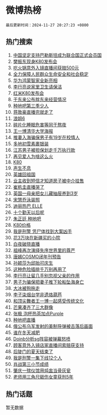 # 微博热榜

`最后更新时间：2024-11-27 20:27:23 +0800`

## 热门搜索

1. [中国坚定支持巴勒斯坦成为联合国正式会员国](https://m.weibo.cn/search?containerid=100103type%3D1%26t%3D10%26q%3D%23%E4%B8%AD%E5%9B%BD%E5%9D%9A%E5%AE%9A%E6%94%AF%E6%8C%81%E5%B7%B4%E5%8B%92%E6%96%AF%E5%9D%A6%E6%88%90%E4%B8%BA%E8%81%94%E5%90%88%E5%9B%BD%E6%AD%A3%E5%BC%8F%E4%BC%9A%E5%91%98%E5%9B%BD%23&stream_entry_id=51&isnewpage=1&extparam=seat%3D1%26filter_type%3Drealtimehot%26stream_entry_id%3D51%26c_type%3D51%26q%3D%2523%25E4%25B8%25AD%25E5%259B%25BD%25E5%259D%259A%25E5%25AE%259A%25E6%2594%25AF%25E6%258C%2581%25E5%25B7%25B4%25E5%258B%2592%25E6%2596%25AF%25E5%259D%25A6%25E6%2588%2590%25E4%25B8%25BA%25E8%2581%2594%25E5%2590%2588%25E5%259B%25BD%25E6%25AD%25A3%25E5%25BC%258F%25E4%25BC%259A%25E5%2591%2598%25E5%259B%25BD%2523%26cate%3D10103%26dgr%3D0%26pos%3D0%26display_time%3D1732710442%26pre_seqid%3D173271044265801015064135)
1. [樊振东现身K80发布会](https://m.weibo.cn/search?containerid=100103type%3D1%26t%3D10%26q%3D%23%E6%A8%8A%E6%8C%AF%E4%B8%9C%E7%8E%B0%E8%BA%ABK80%E5%8F%91%E5%B8%83%E4%BC%9A%23&stream_entry_id=31&isnewpage=1&extparam=seat%3D1%26stream_entry_id%3D31%26flag%3D1%26band_rank%3D1%26filter_type%3Drealtimehot%26lcate%3D5001%26c_type%3D31%26q%3D%2523%25E6%25A8%258A%25E6%258C%25AF%25E4%25B8%259C%25E7%258E%25B0%25E8%25BA%25ABK80%25E5%258F%2591%25E5%25B8%2583%25E4%25BC%259A%2523%26realpos%3D1%26cate%3D5001%26dgr%3D0%26pos%3D0%26display_time%3D1732710442%26pre_seqid%3D173271044265801015064135)
1. [吃火锅意外入镜直播间获赔500元](https://m.weibo.cn/search?containerid=100103type%3D1%26t%3D10%26q%3D%23%E5%90%83%E7%81%AB%E9%94%85%E6%84%8F%E5%A4%96%E5%85%A5%E9%95%9C%E7%9B%B4%E6%92%AD%E9%97%B4%E8%8E%B7%E8%B5%94500%E5%85%83%23&stream_entry_id=31&isnewpage=1&extparam=seat%3D1%26stream_entry_id%3D31%26flag%3D2%26band_rank%3D2%26filter_type%3Drealtimehot%26lcate%3D5001%26c_type%3D31%26q%3D%2523%25E5%2590%2583%25E7%2581%25AB%25E9%2594%2585%25E6%2584%258F%25E5%25A4%2596%25E5%2585%25A5%25E9%2595%259C%25E7%259B%25B4%25E6%2592%25AD%25E9%2597%25B4%25E8%258E%25B7%25E8%25B5%2594500%25E5%2585%2583%2523%26realpos%3D2%26cate%3D5001%26dgr%3D0%26pos%3D1%26display_time%3D1732710442%26pre_seqid%3D173271044265801015064135)
1. [全力保障人民群众生命安全和社会稳定](https://m.weibo.cn/search?containerid=100103type%3D1%26t%3D10%26q%3D%23%E5%85%A8%E5%8A%9B%E4%BF%9D%E9%9A%9C%E4%BA%BA%E6%B0%91%E7%BE%A4%E4%BC%97%E7%94%9F%E5%91%BD%E5%AE%89%E5%85%A8%E5%92%8C%E7%A4%BE%E4%BC%9A%E7%A8%B3%E5%AE%9A%23&stream_entry_id=31&isnewpage=1&extparam=seat%3D1%26stream_entry_id%3D31%26flag%3D0%26band_rank%3D3%26filter_type%3Drealtimehot%26lcate%3D5001%26c_type%3D31%26q%3D%2523%25E5%2585%25A8%25E5%258A%259B%25E4%25BF%259D%25E9%259A%259C%25E4%25BA%25BA%25E6%25B0%2591%25E7%25BE%25A4%25E4%25BC%2597%25E7%2594%259F%25E5%2591%25BD%25E5%25AE%2589%25E5%2585%25A8%25E5%2592%258C%25E7%25A4%25BE%25E4%25BC%259A%25E7%25A8%25B3%25E5%25AE%259A%2523%26realpos%3D3%26cate%3D5001%26dgr%3D0%26pos%3D2%26display_time%3D1732710442%26pre_seqid%3D173271044265801015064135)
1. [华为鸿蒙智家全新亮相](https://m.weibo.cn/search?containerid=100103type%3D1%26t%3D10%26q%3D%23%E5%8D%8E%E4%B8%BA%E9%B8%BF%E8%92%99%E6%99%BA%E5%AE%B6%E5%85%A8%E6%96%B0%E4%BA%AE%E7%9B%B8%23&stream_entry_id=31&isnewpage=1&extparam=seat%3D1%26adid%3D265285%26stream_entry_id%3D31%26topic_ad%3D1%26is_ad_pos%3D1%26lcate%3D5001%26filter_type%3Drealtimehot%26c_type%3D31%26q%3D%2523%25E5%258D%258E%25E4%25B8%25BA%25E9%25B8%25BF%25E8%2592%2599%25E6%2599%25BA%25E5%25AE%25B6%25E5%2585%25A8%25E6%2596%25B0%25E4%25BA%25AE%25E7%259B%25B8%2523%26band_rank%3D4%26cate%3D5001%26dgr%3D0%26pos%3D3%26display_time%3D1732710442%26pre_seqid%3D173271044265801015064135)
1. [李行亮说家里卫生请保洁](https://m.weibo.cn/search?containerid=100103type%3D1%26t%3D10%26q%3D%23%E6%9D%8E%E8%A1%8C%E4%BA%AE%E8%AF%B4%E5%AE%B6%E9%87%8C%E5%8D%AB%E7%94%9F%E8%AF%B7%E4%BF%9D%E6%B4%81%23&stream_entry_id=31&isnewpage=1&extparam=seat%3D1%26stream_entry_id%3D31%26flag%3D1%26band_rank%3D4%26filter_type%3Drealtimehot%26lcate%3D5001%26c_type%3D31%26q%3D%2523%25E6%259D%258E%25E8%25A1%258C%25E4%25BA%25AE%25E8%25AF%25B4%25E5%25AE%25B6%25E9%2587%258C%25E5%258D%25AB%25E7%2594%259F%25E8%25AF%25B7%25E4%25BF%259D%25E6%25B4%2581%2523%26realpos%3D4%26cate%3D5001%26dgr%3D0%26pos%3D4%26display_time%3D1732710442%26pre_seqid%3D173271044265801015064135)
1. [红米K80发布会](https://m.weibo.cn/search?containerid=100103type%3D1%26t%3D10%26q%3D%23%E7%BA%A2%E7%B1%B3K80%E5%8F%91%E5%B8%83%E4%BC%9A%23&stream_entry_id=31&isnewpage=1&extparam=seat%3D1%26stream_entry_id%3D31%26flag%3D1%26band_rank%3D5%26filter_type%3Drealtimehot%26lcate%3D5001%26c_type%3D31%26q%3D%2523%25E7%25BA%25A2%25E7%25B1%25B3K80%25E5%258F%2591%25E5%25B8%2583%25E4%25BC%259A%2523%26realpos%3D5%26cate%3D5001%26dgr%3D0%26pos%3D5%26display_time%3D1732710442%26pre_seqid%3D173271044265801015064135)
1. [于东来公布胖东来经营情况](https://m.weibo.cn/search?containerid=100103type%3D1%26t%3D10%26q%3D%23%E4%BA%8E%E4%B8%9C%E6%9D%A5%E5%85%AC%E5%B8%83%E8%83%96%E4%B8%9C%E6%9D%A5%E7%BB%8F%E8%90%A5%E6%83%85%E5%86%B5%23&stream_entry_id=31&isnewpage=1&extparam=seat%3D1%26stream_entry_id%3D31%26flag%3D1%26band_rank%3D6%26filter_type%3Drealtimehot%26lcate%3D5001%26c_type%3D31%26q%3D%2523%25E4%25BA%258E%25E4%25B8%259C%25E6%259D%25A5%25E5%2585%25AC%25E5%25B8%2583%25E8%2583%2596%25E4%25B8%259C%25E6%259D%25A5%25E7%25BB%258F%25E8%2590%25A5%25E6%2583%2585%25E5%2586%25B5%2523%26realpos%3D6%26cate%3D5001%26dgr%3D0%26pos%3D6%26display_time%3D1732710442%26pre_seqid%3D173271044265801015064135)
1. [种地吧第三季少人](https://m.weibo.cn/search?containerid=100103type%3D1%26t%3D10%26q%3D%E7%A7%8D%E5%9C%B0%E5%90%A7%E7%AC%AC%E4%B8%89%E5%AD%A3%E5%B0%91%E4%BA%BA&stream_entry_id=31&isnewpage=1&extparam=seat%3D1%26stream_entry_id%3D31%26flag%3D0%26band_rank%3D7%26filter_type%3Drealtimehot%26lcate%3D5001%26c_type%3D31%26q%3D%25E7%25A7%258D%25E5%259C%25B0%25E5%2590%25A7%25E7%25AC%25AC%25E4%25B8%2589%25E5%25AD%25A3%25E5%25B0%2591%25E4%25BA%25BA%26realpos%3D7%26cate%3D5001%26dgr%3D0%26pos%3D7%26display_time%3D1732710442%26pre_seqid%3D173271044265801015064135)
1. [蒋敦豪直播完就走了](https://m.weibo.cn/search?containerid=100103type%3D1%26t%3D10%26q%3D%23%E8%92%8B%E6%95%A6%E8%B1%AA%E7%9B%B4%E6%92%AD%E5%AE%8C%E5%B0%B1%E8%B5%B0%E4%BA%86%23&stream_entry_id=31&isnewpage=1&extparam=seat%3D1%26stream_entry_id%3D31%26flag%3D1%26band_rank%3D8%26filter_type%3Drealtimehot%26lcate%3D5001%26c_type%3D31%26q%3D%2523%25E8%2592%258B%25E6%2595%25A6%25E8%25B1%25AA%25E7%259B%25B4%25E6%2592%25AD%25E5%25AE%258C%25E5%25B0%25B1%25E8%25B5%25B0%25E4%25BA%2586%2523%26realpos%3D8%26cate%3D5001%26dgr%3D0%26pos%3D8%26display_time%3D1732710442%26pre_seqid%3D173271044265801015064135)
1. [浪姐6](https://m.weibo.cn/search?containerid=100103type%3D1%26t%3D10%26q%3D%E6%B5%AA%E5%A7%906&stream_entry_id=31&isnewpage=1&extparam=seat%3D1%26stream_entry_id%3D31%26flag%3D0%26band_rank%3D9%26filter_type%3Drealtimehot%26lcate%3D5001%26c_type%3D31%26q%3D%25E6%25B5%25AA%25E5%25A7%25906%26realpos%3D9%26cate%3D5001%26dgr%3D0%26pos%3D9%26display_time%3D1732710442%26pre_seqid%3D173271044265801015064135)
1. [碎片化睡眠危害等同于熬夜](https://m.weibo.cn/search?containerid=100103type%3D1%26t%3D10%26q%3D%23%E7%A2%8E%E7%89%87%E5%8C%96%E7%9D%A1%E7%9C%A0%E5%8D%B1%E5%AE%B3%E7%AD%89%E5%90%8C%E4%BA%8E%E7%86%AC%E5%A4%9C%23&stream_entry_id=31&isnewpage=1&extparam=seat%3D1%26stream_entry_id%3D31%26flag%3D1%26band_rank%3D10%26filter_type%3Drealtimehot%26lcate%3D5001%26c_type%3D31%26q%3D%2523%25E7%25A2%258E%25E7%2589%2587%25E5%258C%2596%25E7%259D%25A1%25E7%259C%25A0%25E5%258D%25B1%25E5%25AE%25B3%25E7%25AD%2589%25E5%2590%258C%25E4%25BA%258E%25E7%2586%25AC%25E5%25A4%259C%2523%26realpos%3D10%26cate%3D5001%26dgr%3D0%26pos%3D10%26display_time%3D1732710442%26pre_seqid%3D173271044265801015064135)
1. [王一博清华大学海报](https://m.weibo.cn/search?containerid=100103type%3D1%26t%3D10%26q%3D%23%E7%8E%8B%E4%B8%80%E5%8D%9A%E6%B8%85%E5%8D%8E%E5%A4%A7%E5%AD%A6%E6%B5%B7%E6%8A%A5%23&stream_entry_id=31&isnewpage=1&extparam=seat%3D1%26stream_entry_id%3D31%26flag%3D0%26band_rank%3D11%26filter_type%3Drealtimehot%26lcate%3D5001%26c_type%3D31%26q%3D%2523%25E7%258E%258B%25E4%25B8%2580%25E5%258D%259A%25E6%25B8%2585%25E5%258D%258E%25E5%25A4%25A7%25E5%25AD%25A6%25E6%25B5%25B7%25E6%258A%25A5%2523%26realpos%3D11%26cate%3D5001%26dgr%3D0%26pos%3D11%26display_time%3D1732710442%26pre_seqid%3D173271044265801015064135)
1. [推妻入海骗保男子有19岁在校情人](https://m.weibo.cn/search?containerid=100103type%3D1%26t%3D10%26q%3D%23%E6%8E%A8%E5%A6%BB%E5%85%A5%E6%B5%B7%E9%AA%97%E4%BF%9D%E7%94%B7%E5%AD%90%E6%9C%8919%E5%B2%81%E5%9C%A8%E6%A0%A1%E6%83%85%E4%BA%BA%23&stream_entry_id=31&isnewpage=1&extparam=seat%3D1%26stream_entry_id%3D31%26flag%3D0%26band_rank%3D12%26filter_type%3Drealtimehot%26lcate%3D5001%26c_type%3D31%26q%3D%2523%25E6%258E%25A8%25E5%25A6%25BB%25E5%2585%25A5%25E6%25B5%25B7%25E9%25AA%2597%25E4%25BF%259D%25E7%2594%25B7%25E5%25AD%2590%25E6%259C%258919%25E5%25B2%2581%25E5%259C%25A8%25E6%25A0%25A1%25E6%2583%2585%25E4%25BA%25BA%2523%26realpos%3D12%26cate%3D5001%26dgr%3D0%26pos%3D12%26display_time%3D1732710442%26pre_seqid%3D173271044265801015064135)
1. [多地初雪素裹银装](https://m.weibo.cn/search?containerid=100103type%3D1%26t%3D10%26q%3D%23%E5%A4%9A%E5%9C%B0%E5%88%9D%E9%9B%AA%E7%B4%A0%E8%A3%B9%E9%93%B6%E8%A3%85%23&stream_entry_id=31&isnewpage=1&extparam=seat%3D1%26stream_entry_id%3D31%26flag%3D1%26band_rank%3D13%26filter_type%3Drealtimehot%26lcate%3D5001%26c_type%3D31%26q%3D%2523%25E5%25A4%259A%25E5%259C%25B0%25E5%2588%259D%25E9%259B%25AA%25E7%25B4%25A0%25E8%25A3%25B9%25E9%2593%25B6%25E8%25A3%2585%2523%26realpos%3D13%26cate%3D5001%26dgr%3D0%26pos%3D13%26display_time%3D1732710442%26pre_seqid%3D173271044265801015064135)
1. [江苏男子被担保划走千万执行款](https://m.weibo.cn/search?containerid=100103type%3D1%26t%3D10%26q%3D%23%E6%B1%9F%E8%8B%8F%E7%94%B7%E5%AD%90%E8%A2%AB%E6%8B%85%E4%BF%9D%E5%88%92%E8%B5%B0%E5%8D%83%E4%B8%87%E6%89%A7%E8%A1%8C%E6%AC%BE%23&stream_entry_id=31&isnewpage=1&extparam=seat%3D1%26stream_entry_id%3D31%26flag%3D1%26band_rank%3D14%26filter_type%3Drealtimehot%26lcate%3D5001%26c_type%3D31%26q%3D%2523%25E6%25B1%259F%25E8%258B%258F%25E7%2594%25B7%25E5%25AD%2590%25E8%25A2%25AB%25E6%258B%2585%25E4%25BF%259D%25E5%2588%2592%25E8%25B5%25B0%25E5%258D%2583%25E4%25B8%2587%25E6%2589%25A7%25E8%25A1%258C%25E6%25AC%25BE%2523%26realpos%3D14%26cate%3D5001%26dgr%3D0%26pos%3D14%26display_time%3D1732710442%26pre_seqid%3D173271044265801015064135)
1. [再见爱人为啥这么火](https://m.weibo.cn/search?containerid=100103type%3D1%26t%3D10%26q%3D%23%E5%86%8D%E8%A7%81%E7%88%B1%E4%BA%BA%E4%B8%BA%E5%95%A5%E8%BF%99%E4%B9%88%E7%81%AB%23&stream_entry_id=31&isnewpage=1&extparam=seat%3D1%26stream_entry_id%3D31%26flag%3D1%26band_rank%3D15%26filter_type%3Drealtimehot%26lcate%3D5001%26c_type%3D31%26q%3D%2523%25E5%2586%258D%25E8%25A7%2581%25E7%2588%25B1%25E4%25BA%25BA%25E4%25B8%25BA%25E5%2595%25A5%25E8%25BF%2599%25E4%25B9%2588%25E7%2581%25AB%2523%26realpos%3D15%26cate%3D5001%26dgr%3D0%26pos%3D15%26display_time%3D1732710442%26pre_seqid%3D173271044265801015064135)
1. [K80](https://m.weibo.cn/search?containerid=100103type%3D1%26t%3D10%26q%3DK80&stream_entry_id=31&isnewpage=1&extparam=seat%3D1%26stream_entry_id%3D31%26flag%3D0%26band_rank%3D16%26filter_type%3Drealtimehot%26lcate%3D5001%26c_type%3D31%26q%3DK80%26realpos%3D16%26cate%3D5001%26dgr%3D0%26pos%3D16%26display_time%3D1732710442%26pre_seqid%3D173271044265801015064135)
1. [声生不息](https://m.weibo.cn/search?containerid=100103type%3D1%26t%3D10%26q%3D%E5%A3%B0%E7%94%9F%E4%B8%8D%E6%81%AF&stream_entry_id=31&isnewpage=1&extparam=seat%3D1%26stream_entry_id%3D31%26flag%3D1%26band_rank%3D17%26filter_type%3Drealtimehot%26lcate%3D5001%26c_type%3D31%26q%3D%25E5%25A3%25B0%25E7%2594%259F%25E4%25B8%258D%25E6%2581%25AF%26realpos%3D17%26cate%3D5001%26dgr%3D0%26pos%3D17%26display_time%3D1732710442%26pre_seqid%3D173271044265801015064135)
1. [英雄回祖国](https://m.weibo.cn/search?containerid=100103type%3D1%26t%3D10%26q%3D%23%E8%8B%B1%E9%9B%84%E5%9B%9E%E7%A5%96%E5%9B%BD%23&stream_entry_id=31&isnewpage=1&extparam=seat%3D1%26stream_entry_id%3D31%26flag%3D1%26band_rank%3D18%26filter_type%3Drealtimehot%26lcate%3D5001%26c_type%3D31%26q%3D%2523%25E8%258B%25B1%25E9%259B%2584%25E5%259B%259E%25E7%25A5%2596%25E5%259B%25BD%2523%26realpos%3D18%26cate%3D5001%26dgr%3D0%26pos%3D18%26display_time%3D1732710442%26pre_seqid%3D173271044265801015064135)
1. [业主收到短信才知道房子被中介挂售](https://m.weibo.cn/search?containerid=100103type%3D1%26t%3D10%26q%3D%23%E4%B8%9A%E4%B8%BB%E6%94%B6%E5%88%B0%E7%9F%AD%E4%BF%A1%E6%89%8D%E7%9F%A5%E9%81%93%E6%88%BF%E5%AD%90%E8%A2%AB%E4%B8%AD%E4%BB%8B%E6%8C%82%E5%94%AE%23&stream_entry_id=31&isnewpage=1&extparam=seat%3D1%26stream_entry_id%3D31%26flag%3D1%26band_rank%3D19%26filter_type%3Drealtimehot%26lcate%3D5001%26c_type%3D31%26q%3D%2523%25E4%25B8%259A%25E4%25B8%25BB%25E6%2594%25B6%25E5%2588%25B0%25E7%259F%25AD%25E4%25BF%25A1%25E6%2589%258D%25E7%259F%25A5%25E9%2581%2593%25E6%2588%25BF%25E5%25AD%2590%25E8%25A2%25AB%25E4%25B8%25AD%25E4%25BB%258B%25E6%258C%2582%25E5%2594%25AE%2523%26realpos%3D19%26cate%3D5001%26dgr%3D0%26pos%3D19%26display_time%3D1732710442%26pre_seqid%3D173271044265801015064135)
1. [崔杋圭直播哭了](https://m.weibo.cn/search?containerid=100103type%3D1%26t%3D10%26q%3D%E5%B4%94%E6%9D%8B%E5%9C%AD%E7%9B%B4%E6%92%AD%E5%93%AD%E4%BA%86&stream_entry_id=31&isnewpage=1&extparam=seat%3D1%26stream_entry_id%3D31%26flag%3D1%26band_rank%3D20%26filter_type%3Drealtimehot%26lcate%3D5001%26c_type%3D31%26q%3D%25E5%25B4%2594%25E6%259D%258B%25E5%259C%25AD%25E7%259B%25B4%25E6%2592%25AD%25E5%2593%25AD%25E4%25BA%2586%26realpos%3D20%26cate%3D5001%26dgr%3D0%26pos%3D20%26display_time%3D1732710442%26pre_seqid%3D173271044265801015064135)
1. [英国一母亲把女儿藏抽屉养到3岁](https://m.weibo.cn/search?containerid=100103type%3D1%26t%3D10%26q%3D%23%E8%8B%B1%E5%9B%BD%E4%B8%80%E6%AF%8D%E4%BA%B2%E6%8A%8A%E5%A5%B3%E5%84%BF%E8%97%8F%E6%8A%BD%E5%B1%89%E5%85%BB%E5%88%B03%E5%B2%81%23&stream_entry_id=31&isnewpage=1&extparam=seat%3D1%26stream_entry_id%3D31%26flag%3D1%26band_rank%3D21%26filter_type%3Drealtimehot%26lcate%3D5001%26c_type%3D31%26q%3D%2523%25E8%258B%25B1%25E5%259B%25BD%25E4%25B8%2580%25E6%25AF%258D%25E4%25BA%25B2%25E6%258A%258A%25E5%25A5%25B3%25E5%2584%25BF%25E8%2597%258F%25E6%258A%25BD%25E5%25B1%2589%25E5%2585%25BB%25E5%2588%25B03%25E5%25B2%2581%2523%26realpos%3D21%26cate%3D5001%26dgr%3D0%26pos%3D21%26display_time%3D1732710442%26pre_seqid%3D173271044265801015064135)
1. [宋慧乔泳装照](https://m.weibo.cn/search?containerid=100103type%3D1%26t%3D10%26q%3D%23%E5%AE%8B%E6%85%A7%E4%B9%94%E6%B3%B3%E8%A3%85%E7%85%A7%23&stream_entry_id=31&isnewpage=1&extparam=seat%3D1%26stream_entry_id%3D31%26flag%3D1%26band_rank%3D22%26filter_type%3Drealtimehot%26lcate%3D5001%26c_type%3D31%26q%3D%2523%25E5%25AE%258B%25E6%2585%25A7%25E4%25B9%2594%25E6%25B3%25B3%25E8%25A3%2585%25E7%2585%25A7%2523%26realpos%3D22%26cate%3D5001%26dgr%3D0%26pos%3D22%26display_time%3D1732710442%26pre_seqid%3D173271044265801015064135)
1. [迪丽热巴 ELLE](https://m.weibo.cn/search?containerid=100103type%3D1%26t%3D10%26q%3D%E8%BF%AA%E4%B8%BD%E7%83%AD%E5%B7%B4+ELLE&stream_entry_id=31&isnewpage=1&extparam=seat%3D1%26stream_entry_id%3D31%26flag%3D0%26band_rank%3D23%26filter_type%3Drealtimehot%26lcate%3D5001%26c_type%3D31%26q%3D%25E8%25BF%25AA%25E4%25B8%25BD%25E7%2583%25AD%25E5%25B7%25B4%2520ELLE%26realpos%3D23%26cate%3D5001%26dgr%3D0%26pos%3D23%26display_time%3D1732710442%26pre_seqid%3D173271044265801015064135)
1. [十个勤天以后呢](https://m.weibo.cn/search?containerid=100103type%3D1%26t%3D10%26q%3D%23%E5%8D%81%E4%B8%AA%E5%8B%A4%E5%A4%A9%E4%BB%A5%E5%90%8E%E5%91%A2%23&stream_entry_id=31&isnewpage=1&extparam=seat%3D1%26stream_entry_id%3D31%26flag%3D1%26band_rank%3D24%26filter_type%3Drealtimehot%26lcate%3D5001%26c_type%3D31%26q%3D%2523%25E5%258D%2581%25E4%25B8%25AA%25E5%258B%25A4%25E5%25A4%25A9%25E4%25BB%25A5%25E5%2590%258E%25E5%2591%25A2%2523%26realpos%3D24%26cate%3D5001%26dgr%3D0%26pos%3D24%26display_time%3D1732710442%26pre_seqid%3D173271044265801015064135)
1. [朱正廷 种地吧](https://m.weibo.cn/search?containerid=100103type%3D1%26t%3D10%26q%3D%E6%9C%B1%E6%AD%A3%E5%BB%B7+%E7%A7%8D%E5%9C%B0%E5%90%A7&stream_entry_id=31&isnewpage=1&extparam=seat%3D1%26stream_entry_id%3D31%26flag%3D0%26band_rank%3D25%26filter_type%3Drealtimehot%26lcate%3D5001%26c_type%3D31%26q%3D%25E6%259C%25B1%25E6%25AD%25A3%25E5%25BB%25B7%2520%25E7%25A7%258D%25E5%259C%25B0%25E5%2590%25A7%26realpos%3D25%26cate%3D5001%26dgr%3D0%26pos%3D25%26display_time%3D1732710442%26pre_seqid%3D173271044265801015064135)
1. [K80价格](https://m.weibo.cn/search?containerid=100103type%3D1%26t%3D10%26q%3DK80%E4%BB%B7%E6%A0%BC&stream_entry_id=31&isnewpage=1&extparam=seat%3D1%26stream_entry_id%3D31%26flag%3D1%26band_rank%3D26%26filter_type%3Drealtimehot%26lcate%3D5001%26c_type%3D31%26q%3DK80%25E4%25BB%25B7%25E6%25A0%25BC%26realpos%3D26%26cate%3D5001%26dgr%3D0%26pos%3D26%26display_time%3D1732710442%26pre_seqid%3D173271044265801015064135)
1. [我是刑警 凭尸体找到大案凶手](https://m.weibo.cn/search?containerid=100103type%3D1%26t%3D10%26q%3D%E6%88%91%E6%98%AF%E5%88%91%E8%AD%A6+%E5%87%AD%E5%B0%B8%E4%BD%93%E6%89%BE%E5%88%B0%E5%A4%A7%E6%A1%88%E5%87%B6%E6%89%8B&stream_entry_id=31&isnewpage=1&extparam=seat%3D1%26stream_entry_id%3D31%26flag%3D1%26band_rank%3D27%26filter_type%3Drealtimehot%26lcate%3D5001%26c_type%3D31%26q%3D%25E6%2588%2591%25E6%2598%25AF%25E5%2588%2591%25E8%25AD%25A6%2520%25E5%2587%25AD%25E5%25B0%25B8%25E4%25BD%2593%25E6%2589%25BE%25E5%2588%25B0%25E5%25A4%25A7%25E6%25A1%2588%25E5%2587%25B6%25E6%2589%258B%26realpos%3D27%26cate%3D5001%26dgr%3D0%26pos%3D27%26display_time%3D1732710442%26pre_seqid%3D173271044265801015064135)
1. [花3万块在新疆买的小院](https://m.weibo.cn/search?containerid=100103type%3D1%26t%3D10%26q%3D%E8%8A%B13%E4%B8%87%E5%9D%97%E5%9C%A8%E6%96%B0%E7%96%86%E4%B9%B0%E7%9A%84%E5%B0%8F%E9%99%A2&stream_entry_id=31&isnewpage=1&extparam=seat%3D1%26stream_entry_id%3D31%26flag%3D1%26band_rank%3D28%26filter_type%3Drealtimehot%26lcate%3D5001%26c_type%3D31%26q%3D%25E8%258A%25B13%25E4%25B8%2587%25E5%259D%2597%25E5%259C%25A8%25E6%2596%25B0%25E7%2596%2586%25E4%25B9%25B0%25E7%259A%2584%25E5%25B0%258F%25E9%2599%25A2%26realpos%3D28%26cate%3D5001%26dgr%3D0%26pos%3D28%26display_time%3D1732710442%26pre_seqid%3D173271044265801015064135)
1. [白夜破晓直播](https://m.weibo.cn/search?containerid=100103type%3D1%26t%3D10%26q%3D%E7%99%BD%E5%A4%9C%E7%A0%B4%E6%99%93%E7%9B%B4%E6%92%AD&stream_entry_id=31&isnewpage=1&extparam=seat%3D1%26stream_entry_id%3D31%26flag%3D1%26band_rank%3D29%26filter_type%3Drealtimehot%26lcate%3D5001%26c_type%3D31%26q%3D%25E7%2599%25BD%25E5%25A4%259C%25E7%25A0%25B4%25E6%2599%2593%25E7%259B%25B4%25E6%2592%25AD%26realpos%3D29%26cate%3D5001%26dgr%3D0%26pos%3D29%26display_time%3D1732710442%26pre_seqid%3D173271044265801015064135)
1. [祖峰再次演绎失序世界里的尊严](https://m.weibo.cn/search?containerid=100103type%3D1%26t%3D10%26q%3D%23%E7%A5%96%E5%B3%B0%E5%86%8D%E6%AC%A1%E6%BC%94%E7%BB%8E%E5%A4%B1%E5%BA%8F%E4%B8%96%E7%95%8C%E9%87%8C%E7%9A%84%E5%B0%8A%E4%B8%A5%23&stream_entry_id=31&isnewpage=1&extparam=seat%3D1%26stream_entry_id%3D31%26flag%3D1%26band_rank%3D30%26filter_type%3Drealtimehot%26lcate%3D5001%26c_type%3D31%26q%3D%2523%25E7%25A5%2596%25E5%25B3%25B0%25E5%2586%258D%25E6%25AC%25A1%25E6%25BC%2594%25E7%25BB%258E%25E5%25A4%25B1%25E5%25BA%258F%25E4%25B8%2596%25E7%2595%258C%25E9%2587%258C%25E7%259A%2584%25E5%25B0%258A%25E4%25B8%25A5%2523%26realpos%3D30%26cate%3D5001%26dgr%3D0%26pos%3D30%26display_time%3D1732710442%26pre_seqid%3D173271044265801015064135)
1. [唐嫣COSMO闭年刊预告](https://m.weibo.cn/search?containerid=100103type%3D1%26t%3D10%26q%3D%23%E5%94%90%E5%AB%A3COSMO%E9%97%AD%E5%B9%B4%E5%88%8A%E9%A2%84%E5%91%8A%23&stream_entry_id=31&isnewpage=1&extparam=seat%3D1%26stream_entry_id%3D31%26flag%3D0%26band_rank%3D31%26filter_type%3Drealtimehot%26lcate%3D5001%26c_type%3D31%26q%3D%2523%25E5%2594%2590%25E5%25AB%25A3COSMO%25E9%2597%25AD%25E5%25B9%25B4%25E5%2588%258A%25E9%25A2%2584%25E5%2591%258A%2523%26realpos%3D31%26cate%3D5001%26dgr%3D0%26pos%3D31%26display_time%3D1732710442%26pre_seqid%3D173271044265801015064135)
1. [孙颖莎为邱贻可庆生](https://m.weibo.cn/search?containerid=100103type%3D1%26t%3D10%26q%3D%23%E5%AD%99%E9%A2%96%E8%8E%8E%E4%B8%BA%E9%82%B1%E8%B4%BB%E5%8F%AF%E5%BA%86%E7%94%9F%23&stream_entry_id=31&isnewpage=1&extparam=seat%3D1%26stream_entry_id%3D31%26flag%3D1%26band_rank%3D32%26filter_type%3Drealtimehot%26lcate%3D5001%26c_type%3D31%26q%3D%2523%25E5%25AD%2599%25E9%25A2%2596%25E8%258E%258E%25E4%25B8%25BA%25E9%2582%25B1%25E8%25B4%25BB%25E5%258F%25AF%25E5%25BA%2586%25E7%2594%259F%2523%26realpos%3D32%26cate%3D5001%26dgr%3D0%26pos%3D32%26display_time%3D1732710442%26pre_seqid%3D173271044265801015064135)
1. [这种危险插排千万别再用了](https://m.weibo.cn/search?containerid=100103type%3D1%26t%3D10%26q%3D%E8%BF%99%E7%A7%8D%E5%8D%B1%E9%99%A9%E6%8F%92%E6%8E%92%E5%8D%83%E4%B8%87%E5%88%AB%E5%86%8D%E7%94%A8%E4%BA%86&stream_entry_id=31&isnewpage=1&extparam=seat%3D1%26stream_entry_id%3D31%26flag%3D1%26band_rank%3D33%26filter_type%3Drealtimehot%26lcate%3D5001%26c_type%3D31%26q%3D%25E8%25BF%2599%25E7%25A7%258D%25E5%258D%25B1%25E9%2599%25A9%25E6%258F%2592%25E6%258E%2592%25E5%258D%2583%25E4%25B8%2587%25E5%2588%25AB%25E5%2586%258D%25E7%2594%25A8%25E4%25BA%2586%26realpos%3D33%26cate%3D5001%26dgr%3D0%26pos%3D33%26display_time%3D1732710442%26pre_seqid%3D173271044265801015064135)
1. [李行亮让留几手别忽视父亲的作用](https://m.weibo.cn/search?containerid=100103type%3D1%26t%3D10%26q%3D%E6%9D%8E%E8%A1%8C%E4%BA%AE%E8%AE%A9%E7%95%99%E5%87%A0%E6%89%8B%E5%88%AB%E5%BF%BD%E8%A7%86%E7%88%B6%E4%BA%B2%E7%9A%84%E4%BD%9C%E7%94%A8&stream_entry_id=31&isnewpage=1&extparam=seat%3D1%26stream_entry_id%3D31%26flag%3D0%26band_rank%3D34%26filter_type%3Drealtimehot%26lcate%3D5001%26c_type%3D31%26q%3D%25E6%259D%258E%25E8%25A1%258C%25E4%25BA%25AE%25E8%25AE%25A9%25E7%2595%2599%25E5%2587%25A0%25E6%2589%258B%25E5%2588%25AB%25E5%25BF%25BD%25E8%25A7%2586%25E7%2588%25B6%25E4%25BA%25B2%25E7%259A%2584%25E4%25BD%259C%25E7%2594%25A8%26realpos%3D34%26cate%3D5001%26dgr%3D0%26pos%3D34%26display_time%3D1732710442%26pre_seqid%3D173271044265801015064135)
1. [男子为骗保把妻子推下轮船坠海身亡](https://m.weibo.cn/search?containerid=100103type%3D1%26t%3D10%26q%3D%23%E7%94%B7%E5%AD%90%E4%B8%BA%E9%AA%97%E4%BF%9D%E6%8A%8A%E5%A6%BB%E5%AD%90%E6%8E%A8%E4%B8%8B%E8%BD%AE%E8%88%B9%E5%9D%A0%E6%B5%B7%E8%BA%AB%E4%BA%A1%23&stream_entry_id=31&isnewpage=1&extparam=seat%3D1%26stream_entry_id%3D31%26flag%3D0%26band_rank%3D35%26filter_type%3Drealtimehot%26lcate%3D5001%26c_type%3D31%26q%3D%2523%25E7%2594%25B7%25E5%25AD%2590%25E4%25B8%25BA%25E9%25AA%2597%25E4%25BF%259D%25E6%258A%258A%25E5%25A6%25BB%25E5%25AD%2590%25E6%258E%25A8%25E4%25B8%258B%25E8%25BD%25AE%25E8%2588%25B9%25E5%259D%25A0%25E6%25B5%25B7%25E8%25BA%25AB%25E4%25BA%25A1%2523%26realpos%3D35%26cate%3D5001%26dgr%3D0%26pos%3D35%26display_time%3D1732710442%26pre_seqid%3D173271044265801015064135)
1. [大冰被狗拖走](https://m.weibo.cn/search?containerid=100103type%3D1%26t%3D10%26q%3D%23%E5%A4%A7%E5%86%B0%E8%A2%AB%E7%8B%97%E6%8B%96%E8%B5%B0%23&stream_entry_id=31&isnewpage=1&extparam=seat%3D1%26stream_entry_id%3D31%26flag%3D0%26band_rank%3D36%26filter_type%3Drealtimehot%26lcate%3D5001%26c_type%3D31%26q%3D%2523%25E5%25A4%25A7%25E5%2586%25B0%25E8%25A2%25AB%25E7%258B%2597%25E6%258B%2596%25E8%25B5%25B0%2523%26realpos%3D36%26cate%3D5001%26dgr%3D0%26pos%3D36%26display_time%3D1732710442%26pre_seqid%3D173271044265801015064135)
1. [李子柒烟台学非遗烙葫芦](https://m.weibo.cn/search?containerid=100103type%3D1%26t%3D10%26q%3D%23%E6%9D%8E%E5%AD%90%E6%9F%92%E7%83%9F%E5%8F%B0%E5%AD%A6%E9%9D%9E%E9%81%97%E7%83%99%E8%91%AB%E8%8A%A6%23&stream_entry_id=31&isnewpage=1&extparam=seat%3D1%26stream_entry_id%3D31%26flag%3D0%26band_rank%3D37%26filter_type%3Drealtimehot%26lcate%3D5001%26c_type%3D31%26q%3D%2523%25E6%259D%258E%25E5%25AD%2590%25E6%259F%2592%25E7%2583%259F%25E5%258F%25B0%25E5%25AD%25A6%25E9%259D%259E%25E9%2581%2597%25E7%2583%2599%25E8%2591%25AB%25E8%258A%25A6%2523%26realpos%3D37%26cate%3D5001%26dgr%3D0%26pos%3D37%26display_time%3D1732710442%26pre_seqid%3D173271044265801015064135)
1. [和顶尖舞者王一博一起感受传统文化](https://m.weibo.cn/search?containerid=100103type%3D1%26t%3D10%26q%3D%23%E5%92%8C%E9%A1%B6%E5%B0%96%E8%88%9E%E8%80%85%E7%8E%8B%E4%B8%80%E5%8D%9A%E4%B8%80%E8%B5%B7%E6%84%9F%E5%8F%97%E4%BC%A0%E7%BB%9F%E6%96%87%E5%8C%96%23&stream_entry_id=31&isnewpage=1&extparam=seat%3D1%26stream_entry_id%3D31%26flag%3D1%26band_rank%3D38%26filter_type%3Drealtimehot%26lcate%3D5001%26c_type%3D31%26q%3D%2523%25E5%2592%258C%25E9%25A1%25B6%25E5%25B0%2596%25E8%2588%259E%25E8%2580%2585%25E7%258E%258B%25E4%25B8%2580%25E5%258D%259A%25E4%25B8%2580%25E8%25B5%25B7%25E6%2584%259F%25E5%258F%2597%25E4%25BC%25A0%25E7%25BB%259F%25E6%2596%2587%25E5%258C%2596%2523%26realpos%3D38%26cate%3D5001%26dgr%3D0%26pos%3D38%26display_time%3D1732710442%26pre_seqid%3D173271044265801015064135)
1. [芒果凑齐了三大群像](https://m.weibo.cn/search?containerid=100103type%3D1%26t%3D10%26q%3D%23%E8%8A%92%E6%9E%9C%E5%87%91%E9%BD%90%E4%BA%86%E4%B8%89%E5%A4%A7%E7%BE%A4%E5%83%8F%23&stream_entry_id=31&isnewpage=1&extparam=seat%3D1%26stream_entry_id%3D31%26flag%3D1%26band_rank%3D39%26filter_type%3Drealtimehot%26lcate%3D5001%26c_type%3D31%26q%3D%2523%25E8%258A%2592%25E6%259E%259C%25E5%2587%2591%25E9%25BD%2590%25E4%25BA%2586%25E4%25B8%2589%25E5%25A4%25A7%25E7%25BE%25A4%25E5%2583%258F%2523%26realpos%3D39%26cate%3D5001%26dgr%3D0%26pos%3D39%26display_time%3D1732710442%26pre_seqid%3D173271044265801015064135)
1. [张极 泡杯热茶加点Purple](https://m.weibo.cn/search?containerid=100103type%3D1%26t%3D10%26q%3D%E5%BC%A0%E6%9E%81+%E6%B3%A1%E6%9D%AF%E7%83%AD%E8%8C%B6%E5%8A%A0%E7%82%B9Purple&stream_entry_id=31&isnewpage=1&extparam=seat%3D1%26stream_entry_id%3D31%26flag%3D1%26band_rank%3D40%26filter_type%3Drealtimehot%26lcate%3D5001%26c_type%3D31%26q%3D%25E5%25BC%25A0%25E6%259E%2581%2520%25E6%25B3%25A1%25E6%259D%25AF%25E7%2583%25AD%25E8%258C%25B6%25E5%258A%25A0%25E7%2582%25B9Purple%26realpos%3D40%26cate%3D5001%26dgr%3D0%26pos%3D40%26display_time%3D1732710442%26pre_seqid%3D173271044265801015064135)
1. [种地吧直播](https://m.weibo.cn/search?containerid=100103type%3D1%26t%3D10%26q%3D%E7%A7%8D%E5%9C%B0%E5%90%A7%E7%9B%B4%E6%92%AD&stream_entry_id=31&isnewpage=1&extparam=seat%3D1%26stream_entry_id%3D31%26flag%3D0%26band_rank%3D41%26filter_type%3Drealtimehot%26lcate%3D5001%26c_type%3D31%26q%3D%25E7%25A7%258D%25E5%259C%25B0%25E5%2590%25A7%25E7%259B%25B4%25E6%2592%25AD%26realpos%3D41%26cate%3D5001%26dgr%3D0%26pos%3D41%26display_time%3D1732710442%26pre_seqid%3D173271044265801015064135)
1. [俄公布乌军发射的美制导弹被击落后画面](https://m.weibo.cn/search?containerid=100103type%3D1%26t%3D10%26q%3D%23%E4%BF%84%E5%85%AC%E5%B8%83%E4%B9%8C%E5%86%9B%E5%8F%91%E5%B0%84%E7%9A%84%E7%BE%8E%E5%88%B6%E5%AF%BC%E5%BC%B9%E8%A2%AB%E5%87%BB%E8%90%BD%E5%90%8E%E7%94%BB%E9%9D%A2%23&stream_entry_id=31&isnewpage=1&extparam=seat%3D1%26stream_entry_id%3D31%26flag%3D1%26band_rank%3D42%26filter_type%3Drealtimehot%26lcate%3D5001%26c_type%3D31%26q%3D%2523%25E4%25BF%2584%25E5%2585%25AC%25E5%25B8%2583%25E4%25B9%258C%25E5%2586%259B%25E5%258F%2591%25E5%25B0%2584%25E7%259A%2584%25E7%25BE%258E%25E5%2588%25B6%25E5%25AF%25BC%25E5%25BC%25B9%25E8%25A2%25AB%25E5%2587%25BB%25E8%2590%25BD%25E5%2590%258E%25E7%2594%25BB%25E9%259D%25A2%2523%26realpos%3D42%26cate%3D5001%26dgr%3D0%26pos%3D42%26display_time%3D1732710442%26pre_seqid%3D173271044265801015064135)
1. [谁在冬天减肥](https://m.weibo.cn/search?containerid=100103type%3D1%26t%3D10%26q%3D%E8%B0%81%E5%9C%A8%E5%86%AC%E5%A4%A9%E5%87%8F%E8%82%A5&stream_entry_id=31&isnewpage=1&extparam=seat%3D1%26stream_entry_id%3D31%26flag%3D0%26band_rank%3D43%26filter_type%3Drealtimehot%26lcate%3D5001%26c_type%3D31%26q%3D%25E8%25B0%2581%25E5%259C%25A8%25E5%2586%25AC%25E5%25A4%25A9%25E5%2587%258F%25E8%2582%25A5%26realpos%3D43%26cate%3D5001%26dgr%3D0%26pos%3D43%26display_time%3D1732710442%26pre_seqid%3D173271044265801015064135)
1. [Doinb分析sg阵容被弹幕怒喷](https://m.weibo.cn/search?containerid=100103type%3D1%26t%3D10%26q%3D%23Doinb%E5%88%86%E6%9E%90sg%E9%98%B5%E5%AE%B9%E8%A2%AB%E5%BC%B9%E5%B9%95%E6%80%92%E5%96%B7%23&stream_entry_id=31&isnewpage=1&extparam=seat%3D1%26stream_entry_id%3D31%26flag%3D1%26band_rank%3D44%26filter_type%3Drealtimehot%26lcate%3D5001%26c_type%3D31%26q%3D%2523Doinb%25E5%2588%2586%25E6%259E%2590sg%25E9%2598%25B5%25E5%25AE%25B9%25E8%25A2%25AB%25E5%25BC%25B9%25E5%25B9%2595%25E6%2580%2592%25E5%2596%25B7%2523%26realpos%3D44%26cate%3D5001%26dgr%3D0%26pos%3D44%26display_time%3D1732710442%26pre_seqid%3D173271044265801015064135)
1. [顾客意外入镜店家直播间索赔获支持](https://m.weibo.cn/search?containerid=100103type%3D1%26t%3D10%26q%3D%23%E9%A1%BE%E5%AE%A2%E6%84%8F%E5%A4%96%E5%85%A5%E9%95%9C%E5%BA%97%E5%AE%B6%E7%9B%B4%E6%92%AD%E9%97%B4%E7%B4%A2%E8%B5%94%E8%8E%B7%E6%94%AF%E6%8C%81%23&stream_entry_id=31&isnewpage=1&extparam=seat%3D1%26stream_entry_id%3D31%26flag%3D0%26band_rank%3D45%26filter_type%3Drealtimehot%26lcate%3D5001%26c_type%3D31%26q%3D%2523%25E9%25A1%25BE%25E5%25AE%25A2%25E6%2584%258F%25E5%25A4%2596%25E5%2585%25A5%25E9%2595%259C%25E5%25BA%2597%25E5%25AE%25B6%25E7%259B%25B4%25E6%2592%25AD%25E9%2597%25B4%25E7%25B4%25A2%25E8%25B5%2594%25E8%258E%25B7%25E6%2594%25AF%25E6%258C%2581%2523%26realpos%3D45%26cate%3D5001%26dgr%3D0%26pos%3D45%26display_time%3D1732710442%26pre_seqid%3D173271044265801015064135)
1. [后陡门的夏天结束了](https://m.weibo.cn/search?containerid=100103type%3D1%26t%3D10%26q%3D%E5%90%8E%E9%99%A1%E9%97%A8%E7%9A%84%E5%A4%8F%E5%A4%A9%E7%BB%93%E6%9D%9F%E4%BA%86&stream_entry_id=31&isnewpage=1&extparam=seat%3D1%26stream_entry_id%3D31%26flag%3D1%26band_rank%3D46%26filter_type%3Drealtimehot%26lcate%3D5001%26c_type%3D31%26q%3D%25E5%2590%258E%25E9%2599%25A1%25E9%2597%25A8%25E7%259A%2584%25E5%25A4%258F%25E5%25A4%25A9%25E7%25BB%2593%25E6%259D%259F%25E4%25BA%2586%26realpos%3D46%26cate%3D5001%26dgr%3D0%26pos%3D46%26display_time%3D1732710442%26pre_seqid%3D173271044265801015064135)
1. [我是刑警一集下线12个人](https://m.weibo.cn/search?containerid=100103type%3D1%26t%3D10%26q%3D%E6%88%91%E6%98%AF%E5%88%91%E8%AD%A6%E4%B8%80%E9%9B%86%E4%B8%8B%E7%BA%BF12%E4%B8%AA%E4%BA%BA&stream_entry_id=31&isnewpage=1&extparam=seat%3D1%26stream_entry_id%3D31%26flag%3D0%26band_rank%3D47%26filter_type%3Drealtimehot%26lcate%3D5001%26c_type%3D31%26q%3D%25E6%2588%2591%25E6%2598%25AF%25E5%2588%2591%25E8%25AD%25A6%25E4%25B8%2580%25E9%259B%2586%25E4%25B8%258B%25E7%25BA%25BF12%25E4%25B8%25AA%25E4%25BA%25BA%26realpos%3D47%26cate%3D5001%26dgr%3D0%26pos%3D47%26display_time%3D1732710442%26pre_seqid%3D173271044265801015064135)
1. [肖战第三小节成绩](https://m.weibo.cn/search?containerid=100103type%3D1%26t%3D10%26q%3D%23%E8%82%96%E6%88%98%E7%AC%AC%E4%B8%89%E5%B0%8F%E8%8A%82%E6%88%90%E7%BB%A9%23&stream_entry_id=31&isnewpage=1&extparam=seat%3D1%26stream_entry_id%3D31%26flag%3D1%26band_rank%3D48%26filter_type%3Drealtimehot%26lcate%3D5001%26c_type%3D31%26q%3D%2523%25E8%2582%2596%25E6%2588%2598%25E7%25AC%25AC%25E4%25B8%2589%25E5%25B0%258F%25E8%258A%2582%25E6%2588%2590%25E7%25BB%25A9%2523%26realpos%3D48%26cate%3D5001%26dgr%3D0%26pos%3D48%26display_time%3D1732710442%26pre_seqid%3D173271044265801015064135)
1. [肇庆一殡仪馆用炖盅当骨灰瓮](https://m.weibo.cn/search?containerid=100103type%3D1%26t%3D10%26q%3D%23%E8%82%87%E5%BA%86%E4%B8%80%E6%AE%A1%E4%BB%AA%E9%A6%86%E7%94%A8%E7%82%96%E7%9B%85%E5%BD%93%E9%AA%A8%E7%81%B0%E7%93%AE%23&stream_entry_id=31&isnewpage=1&extparam=seat%3D1%26stream_entry_id%3D31%26flag%3D0%26band_rank%3D49%26filter_type%3Drealtimehot%26lcate%3D5001%26c_type%3D31%26q%3D%2523%25E8%2582%2587%25E5%25BA%2586%25E4%25B8%2580%25E6%25AE%25A1%25E4%25BB%25AA%25E9%25A6%2586%25E7%2594%25A8%25E7%2582%2596%25E7%259B%2585%25E5%25BD%2593%25E9%25AA%25A8%25E7%2581%25B0%25E7%2593%25AE%2523%26realpos%3D49%26cate%3D5001%26dgr%3D0%26pos%3D49%26display_time%3D1732710442%26pre_seqid%3D173271044265801015064135)
1. [老师用三角尺砸伤女童获刑5年](https://m.weibo.cn/search?containerid=100103type%3D1%26t%3D10%26q%3D%23%E8%80%81%E5%B8%88%E7%94%A8%E4%B8%89%E8%A7%92%E5%B0%BA%E7%A0%B8%E4%BC%A4%E5%A5%B3%E7%AB%A5%E8%8E%B7%E5%88%915%E5%B9%B4%23&stream_entry_id=31&isnewpage=1&extparam=seat%3D1%26stream_entry_id%3D31%26flag%3D0%26band_rank%3D50%26filter_type%3Drealtimehot%26lcate%3D5001%26c_type%3D31%26q%3D%2523%25E8%2580%2581%25E5%25B8%2588%25E7%2594%25A8%25E4%25B8%2589%25E8%25A7%2592%25E5%25B0%25BA%25E7%25A0%25B8%25E4%25BC%25A4%25E5%25A5%25B3%25E7%25AB%25A5%25E8%258E%25B7%25E5%2588%25915%25E5%25B9%25B4%2523%26realpos%3D50%26cate%3D5001%26dgr%3D0%26pos%3D50%26display_time%3D1732710442%26pre_seqid%3D173271044265801015064135)

## 热门话题

暂无数据
